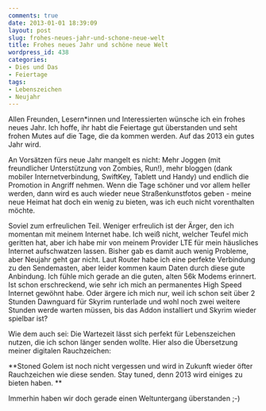 ```yaml
---
comments: true
date: 2013-01-01 18:39:09
layout: post
slug: frohes-neues-jahr-und-schone-neue-welt
title: Frohes neues Jahr und schöne neue Welt
wordpress_id: 438
categories:
- Dies und Das
- Feiertage
tags:
- Lebenszeichen
- Neujahr
---
```


Allen Freunden, Lesern*innen und Interessierten wünsche ich ein frohes neues Jahr. Ich hoffe, ihr habt die Feiertage gut überstanden und seht frohen Mutes auf die Tage, die da kommen werden. Auf das 2013 ein gutes Jahr wird. 

An Vorsätzen fürs neue Jahr mangelt es nicht: Mehr Joggen (mit freundlicher Unterstützung von Zombies, Run!), mehr bloggen (dank mobiler Internetverbindung, SwiftKey, Tablett und Handy) und endlich die Promotion in Angriff nehmen. Wenn die Tage schöner und vor allem heller werden, dann wird es auch wieder neue Straßenkunstfotos geben - meine neue Heimat hat doch ein wenig zu bieten, was ich euch nicht vorenthalten möchte. 

Soviel zum erfreulichen Teil. Weniger erfreulich ist der Ärger, den ich momentan mit meinem Internet habe. Ich weiß nicht, welcher Teufel mich geritten hat, aber ich habe mir von meinem Provider LTE für mein häusliches Internet aufschwatzen lassen. Bisher gab es damit auch wenig Probleme, aber Neujahr geht gar nicht. Laut Router habe ich eine perfekte Verbindung zu den Sendemasten, aber leider kommen kaum Daten durch diese gute Anbindung. Ich fühle mich gerade an die guten, alten 56k Modems erinnert. Ist schon erschreckend, wie sehr ich mich an permanentes High Speed Internet gewöhnt habe. Oder ärgere ich mich nur, weil ich schon seit über 2 Stunden Dawnguard für Skyrim runterlade und wohl noch zwei weitere Stunden werde warten müssen, bis das Addon installiert und Skyrim wieder spielbar ist? 

Wie dem auch sei: Die Wartezeit lässt sich perfekt für Lebenszeichen nutzen, die ich schon länger senden wollte. Hier also die Übersetzung meiner digitalen Rauchzeichen:

**Stoned Golem ist noch nicht vergessen und wird in Zukunft wieder öfter Rauchzeichen wie diese senden. Stay tuned, denn 2013 wird einiges zu bieten haben. **

Immerhin haben wir doch gerade einen Weltuntergang überstanden ;-)
